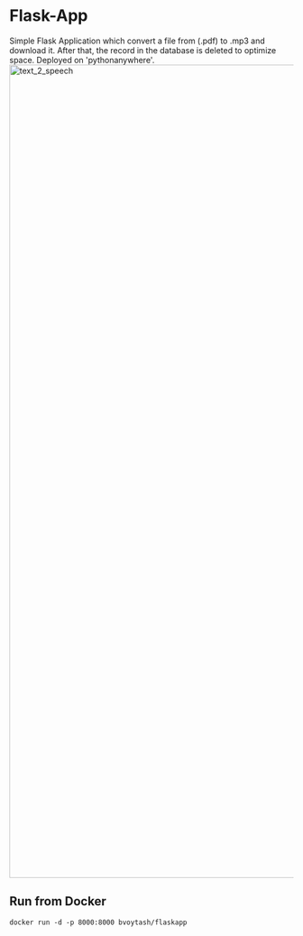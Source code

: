 # Flask-App
Simple Flask Application which convert a file from (.pdf) to .mp3 and download it. After that, the record in the database is deleted to optimize space. Deployed on 'pythonanywhere'. 
<img width="1440" alt="text_2_speech" src="https://github.com/bvoytash/Flask-App/assets/99912133/f2da83c7-acdb-41ae-822a-39a6af912058">


## Run from Docker
```
docker run -d -p 8000:8000 bvoytash/flaskapp
```
